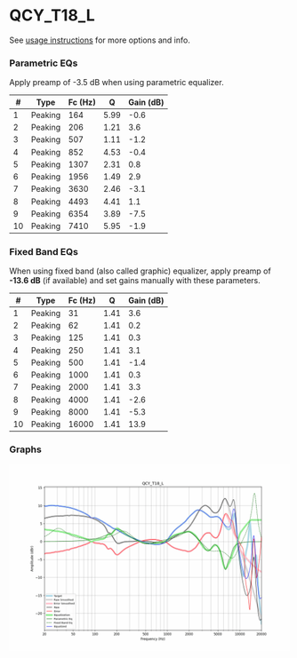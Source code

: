 # QCY_T18_L
See [usage instructions](https://github.com/jaakkopasanen/AutoEq#usage) for more options and info.

### Parametric EQs
Apply preamp of -3.5 dB when using parametric equalizer.

|   # | Type    |   Fc (Hz) |    Q |   Gain (dB) |
|-----|---------|-----------|------|-------------|
|   1 | Peaking |       164 | 5.99 |        -0.6 |
|   2 | Peaking |       206 | 1.21 |         3.6 |
|   3 | Peaking |       507 | 1.11 |        -1.2 |
|   4 | Peaking |       852 | 4.53 |        -0.4 |
|   5 | Peaking |      1307 | 2.31 |         0.8 |
|   6 | Peaking |      1956 | 1.49 |         2.9 |
|   7 | Peaking |      3630 | 2.46 |        -3.1 |
|   8 | Peaking |      4493 | 4.41 |         1.1 |
|   9 | Peaking |      6354 | 3.89 |        -7.5 |
|  10 | Peaking |      7410 | 5.95 |        -1.9 |

### Fixed Band EQs
When using fixed band (also called graphic) equalizer, apply preamp of **-13.6 dB** (if available) and set gains manually with these parameters.

|   # | Type    |   Fc (Hz) |    Q |   Gain (dB) |
|-----|---------|-----------|------|-------------|
|   1 | Peaking |        31 | 1.41 |         3.6 |
|   2 | Peaking |        62 | 1.41 |         0.2 |
|   3 | Peaking |       125 | 1.41 |         0.3 |
|   4 | Peaking |       250 | 1.41 |         3.1 |
|   5 | Peaking |       500 | 1.41 |        -1.4 |
|   6 | Peaking |      1000 | 1.41 |         0.3 |
|   7 | Peaking |      2000 | 1.41 |         3.3 |
|   8 | Peaking |      4000 | 1.41 |        -2.6 |
|   9 | Peaking |      8000 | 1.41 |        -5.3 |
|  10 | Peaking |     16000 | 1.41 |        13.9 |

### Graphs
![](./QCY_T18_L.png)
